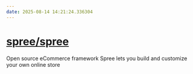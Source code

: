 ```yaml
---
date: 2025-08-14 14:21:24.336304
---
```


# [spree/spree](https://github.com/spree/spree)

Open source eCommerce framework Spree lets you build and customize your own online store